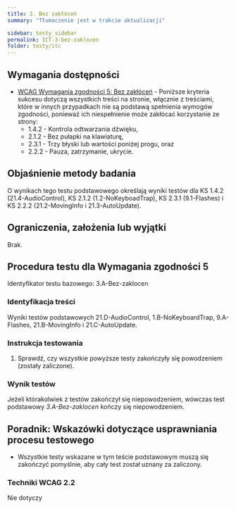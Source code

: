 ```yaml
---
title: 3. Bez zakłóceń
summary: "Tłumaczenie jest w trakcie aktualizacji"

sidebar: testy_sidebar
permalink: ICT-3-bez-zaklocen
folder: testy/itc
---
```



## Wymagania dostępności

-   [WCAG Wymagania zgodności 5: Bez zakłóceń](https://wcag.irdpl.pl/guidelines/22/#cc5) - Poniższe kryteria sukcesu dotyczą wszystkich treści na stronie, włącznie z treściami, które w&nbsp;innych przypadkach nie są podstawą spełnienia wymogów zgodności, ponieważ ich niespełnienie może zakłócać korzystanie ze strony:
    -   1.4.2 - Kontrola odtwarzania dźwięku,
    -   2.1.2 - Bez pułapki na klawiaturę,
    -   2.3.1 - Trzy błyski lub wartości poniżej progu, oraz
    -   2.2.2 - Pauza, zatrzymanie, ukrycie.

## Objaśnienie metody badania
O wynikach tego testu podstawowego określają wyniki testów dla KS 1.4.2 (21.4-AudioControl), KS 2.1.2 (1.2-NoKeyboadTrap), KS 2.3.1 (9.1-Flashes) i KS 2.2.2 (21.2-MovingInfo i 21.3-AutoUpdate).

## Ograniczenia, założenia lub wyjątki

Brak.

## Procedura testu dla Wymagania zgodności 5

Identyfikator testu bazowego: 3.A-Bez-zaklocen

### Identyfikacja treści
Wyniki testów podstawowych 21.D-AudioControl, 1.B-NoKeyboardTrap, 9.A-Flashes, 21.B-MovingInfo i&nbsp;21.C-AutoUpdate.

### Instrukcja testowania
1.  Sprawdź, czy wszystkie powyższe testy zakończyły się powodzeniem (zostały zaliczone).

### Wynik testów
Jeżeli którakolwiek z testów zakończył się niepowodzeniem, wówczas test podstawowy *3.A-Bez-zaklocen* kończy się niepowodzeniem.

##  Poradnik: Wskazówki dotyczące usprawniania procesu testowego
-   Wszystkie testy wskazane w tym teście podstawowym muszą się zakończyć pomyślnie, aby cały test został uznany za zaliczony.


### Techniki WCAG 2.2
Nie dotyczy

